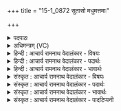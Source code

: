 +++
title = "15-1_0872 सुतासो मधुमत्तमाः"

+++
<details><summary>पदपाठः</summary>

सु꣣ता꣡सः꣢। म꣡धु꣢꣯मत्तमाः। सो꣡माः꣢꣯। इ꣡न्द्रा꣢꣯य। म꣣न्दि꣡नः꣢। प꣣वि꣡त्र꣢वन्तः। अ꣣क्षरन्। देवा꣣न्। ग꣡च्छ꣢꣯न्तु। वः। म꣡दाः꣢꣯। ८७२।
</details>

<details><summary>अधिमन्त्रम् (VC)</summary>

- पवमानः सोमः
- ययातिर्नाहुषः
- अनुष्टुप्
- गान्धारः
</details>

<details><summary>हिन्दी : आचार्य रामनाथ वेदालंकार - विषयः</summary>

प्रथम ऋचा की पूर्वार्चिक में ५४७ क्रमाङ्क पर परमानन्द-रस के विषय में व्याख्या हो चुकी है। यहाँ ज्ञानरस का विषय वर्णित है।
</details>

<details><summary>हिन्दी : आचार्य रामनाथ वेदालंकार - पदार्थः</summary>

पदार्थान्वयभाषाः -  (मधुमत्तमाः) अतिशय मधुर, (मन्दिनः) आनन्दजनक (सोमाः) ज्ञान-रस (इन्द्राय) शिष्य के जीवात्मा के लिए (सुतासः) आचार्य द्वारा अभिषुत किये गये हैं। (पवित्रवन्तः) पवित्र मन से सम्बद्ध वे (अक्षरन्) आत्मा में क्षरित हो रहे हैं। हे शिष्यो ! (वः मदाः) तुम्हें आनन्दित करनेवाले वे ज्ञान-रस (देवान्) दिव्य गुणोंवाले दूसरे लोगों को भी (गच्छन्तु) प्राप्त हों ॥१॥
</details>

<details><summary>हिन्दी : आचार्य रामनाथ वेदालंकार - भावार्थः</summary>

भावार्थभाषाः -  सुयोग्य गुरुओं से मधुर पद्धति द्वारा पढ़ाये गये शिष्य ज्ञानी स्नातक होकर,बाहर जाकर अन्य जनों को भी विद्यादान करें ॥१॥
</details>

<details><summary>संस्कृत : आचार्य रामनाथ वेदालंकार - विषयः</summary>

तत्र प्रथमा ऋक् पूर्वार्चिके ५४७ क्रमाङ्के परमानन्दरसविषये व्याख्याता। अत्र ज्ञानरसविषयो वर्ण्यते।
</details>

<details><summary>संस्कृत : आचार्य रामनाथ वेदालंकार - पदार्थः</summary>

पदार्थान्वयभाषाः -  (मधुमत्तमाः) अतिशयेन मधुराः, (मन्दिनः) आनन्दजनकाः (सोमाः) ज्ञानरसाः (इन्द्राय) शिष्यस्य जीवात्मने(सुतासः) आचार्येण अभिषुताः सन्ति। (पवित्रवन्तः) पवित्रेण मनसा सम्बद्धाः ते (अक्षरन्) आत्मनि क्षरन्ति। हे शिष्याः ! (वः मदाः) युष्माकं मदकराः ते ज्ञानरसाः (देवान्) दिव्यगुणयुक्तान् अन्यान् जनान् अपि (गच्छन्तु) प्राप्नुवन्तु ॥१॥
</details>

<details><summary>संस्कृत : आचार्य रामनाथ वेदालंकार - भावार्थः</summary>

भावार्थभाषाः -  सुयोग्यैर्गुरुभिर्मधुरपद्धत्या पाठिताः शिष्या ज्ञानवन्तः स्नातका भूत्वा बहिर्गत्वाऽन्येभ्यो जनेभ्यो विद्यादानं कुर्युः ॥१॥
</details>

<details><summary>संस्कृत : आचार्य रामनाथ वेदालंकार - पादटिप्पनी</summary>

टिप्पणी:   २. ऋ० ९।१०१।४,साम० ५४७,अथ० २०।१३७।४।
</details>